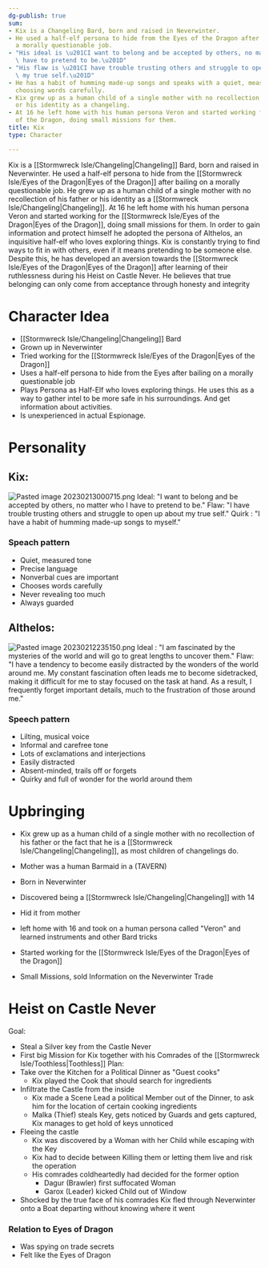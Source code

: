 ```yaml
---
dg-publish: true
sum:
- Kix is a Changeling Bard, born and raised in Neverwinter.
- He used a half-elf persona to hide from the Eyes of the Dragon after bailing on
  a morally questionable job.
- "His ideal is \u201CI want to belong and be accepted by others, no matter who I\
  \ have to pretend to be.\u201D"
- "His flaw is \u201CI have trouble trusting others and struggle to open up about\
  \ my true self.\u201D"
- He has a habit of humming made-up songs and speaks with a quiet, measured tone,
  choosing words carefully.
- Kix grew up as a human child of a single mother with no recollection of his father
  or his identity as a changeling.
- At 16 he left home with his human persona Veron and started working for the Eyes
  of the Dragon, doing small missions for them.
title: Kix
type: Character

---
```







 Kix is a [[Stormwreck Isle/Changeling\|Changeling]] Bard, born and raised in Neverwinter. He used a half-elf persona to hide from the [[Stormwreck Isle/Eyes of the Dragon\|Eyes of the Dragon]] after bailing on a morally questionable job. He grew up as a human child of a single mother with no recollection of his father or his identity as a [[Stormwreck Isle/Changeling\|Changeling]]. At 16 he left home with his human persona Veron and started working for the [[Stormwreck Isle/Eyes of the Dragon\|Eyes of the Dragon]], doing small missions for them. In order to gain information and protect himself he adopted the persona of Althelos, an inquisitive half-elf who loves exploring things. Kix is constantly trying to find ways to fit in with others, even if it means pretending to be someone else. Despite this, he has developed an aversion towards the [[Stormwreck Isle/Eyes of the Dragon\|Eyes of the Dragon]] after learning of their ruthlessness during his Heist on Castle Never. He believes that true belonging can only come from acceptance through honesty and integrity

# Character Idea
- [[Stormwreck Isle/Changeling\|Changeling]] Bard
- Grown up in Neverwinter
- Tried working for the [[Stormwreck Isle/Eyes of the Dragon\|Eyes of the Dragon]]
- Uses a half-elf persona to hide from the Eyes after bailing on a morally questionable job
- Plays Persona as Half-Elf who loves exploring things. He uses this as a way to gather intel to be more safe in his surroundings. And get information about activities.
- Is unexperienced in actual Espionage.

# Personality

## Kix:
![Pasted image 20230213000715.png](/img/user/Pictures/Pasted%20image%2020230213000715.png)
Ideal:  "I want to belong and be accepted by others, no matter who I have to pretend to be."
Flaw: "I have trouble trusting others and struggle to open up about my true self."
Quirk : "I have a habit of humming made-up songs to myself."

### Speach pattern
-   Quiet, measured tone
-   Precise language
-   Nonverbal cues are important
-   Chooses words carefully
-   Never revealing too much
-   Always guarded



## Althelos:
![Pasted image 20230212235150.png](/img/user/Pictures/Pasted%20image%2020230212235150.png)
Ideal : "I am fascinated by the mysteries of the world and will go to great lengths to uncover them."
Flaw: "I have a tendency to become easily distracted by the wonders of the world around me. My constant fascination often leads me to become sidetracked, making it difficult for me to stay focused on the task at hand. As a result, I frequently forget important details, much to the frustration of those around me."

### Speech pattern
-   Lilting, musical voice
-   Informal and carefree tone
-   Lots of exclamations and interjections
-   Easily distracted
-   Absent-minded, trails off or forgets
-   Quirky and full of wonder for the world around them

# Upbringing
- Kix grew up as a human child of a single mother with no recollection of his father or the fact that he is a [[Stormwreck Isle/Changeling\|Changeling]], as most children of changelings do.
- Mother was a human Barmaid in a (TAVERN)
- Born in Neverwinter
- Discovered being a [[Stormwreck Isle/Changeling\|Changeling]] with 14
- Hid it from mother

- left home with 16 and took on a human persona called "Veron" and learned instruments and other Bard tricks
- Started working for the [[Stormwreck Isle/Eyes of the Dragon\|Eyes of the Dragon]]
- Small Missions, sold Information on the Neverwinter Trade
 
# Heist on Castle Never
Goal:
- Steal a Silver key from the Castle Never 
- First big Mission for Kix together with his Comrades of the [[Stormwreck Isle/Toothless\|Toothless]]
Plan:
- Take over the Kitchen for a Political Dinner as "Guest cooks"
	- Kix played the Cook that should search for ingredients
- Infiltrate  the Castle from the inside
	- Kix made a Scene Lead a political Member out of the Dinner, to ask him for the location of certain cooking ingredients
	- Malka (Thief) steals Key, gets noticed by Guards and gets captured, Kix manages to get hold of keys unnoticed
- Fleeing the castle
	- Kix was discovered by a Woman with her Child while escaping with the Key
	- Kix had to decide between Killing them or letting them live and risk the operation
	- His comrades coldheartedly had decided for the former option
		- Dagur (Brawler) first suffocated Woman
		- Garox (Leader) kicked Child out of Window
- Shocked by the true face of his comrades Kix fled through Neverwinter onto a Boat departing without knowing where it went

### Relation to Eyes of Dragon
- Was spying on trade secrets
- Felt like the Eyes of Dragon

